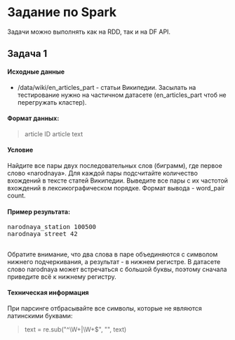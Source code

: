 # Задание  по Spark

Задачи можно выполнять как на RDD, так и на DF API.

## Задача 1
#### Исходные данные

* /data/wiki/en_articles_part - статьи Википедии. Засылать на тестирование нужно на частичном датасете (en_articles_part чтоб не перегружать кластер).

#### Формат данных:
> article ID <tab> article text

#### Условие  
Найдите все пары двух последовательных слов (биграмм), где первое слово «narodnaya». Для каждой пары подсчитайте количество вхождений в тексте статей Википедии. Выведите все пары с их частотой вхождений в лексикографическом порядке. Формат вывода - word_pair  count.

#### Пример результата:
<pre>
narodnaya_station 100500
narodnaya_street 42
</pre>
##
Обратите внимание, что два слова в паре объединяются с символом нижнего подчеркивания, а результат - в нижнем регистре. В датасете слово narodnaya может встречаться с большой буквы, поэтому сначала приведите всё к нижнему регистру.

#### Техническая информация
При парсинге отбрасывайте все символы, которые не являются латинскими буквами:
> text = re.sub("^\W+|\W+$", "", text)




